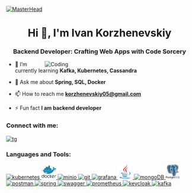 [![MasterHead](https://steamuserimages-a.akamaihd.net/ugc/1661224712069230981/BFD6A13BBBF6F1A2A7FA6A6DA961E0700E98660A/?imw=1024&imh=576&ima=fit&impolicy=Letterbox&imcolor=%23000000&letterbox=true)]()
<h1 align="center">Hi 👋, I'm Ivan Korzhenevskiy</h1>
<h3 align="center">Backend Developer: Crafting Web Apps with Code Sorcery</h3>
<img align="right" alt="Coding" width="400" src="https://laughingsquid.com/wp-content/uploads/2014/05/basicgif3.gif">

- 🌱 I’m currently learning **Kafka, Kubernetes, Cassandra**

- 💬 Ask me about **Spring, SQL, Docker**

- 📫 How to reach me **korzhenevskiy05@gmail.com**

- ⚡ Fun fact **I am backend developer**

<h3 align="left">Connect with me:</h3>
<p align="left">

<a href="https://t.me/aaiyvan" target="blank"><img align="center" src="https://upload.wikimedia.org/wikipedia/commons/thumb/8/82/Telegram_logo.svg/2048px-Telegram_logo.svg.png" alt="tg" height="28" width="28" /></a>
</p>

<h3 align="left">Languages and Tools:</h3>
<p align="left">

  <a href="https://kubernetes.io/" target="_blank" rel="noreferrer">
    <img src="https://upload.wikimedia.org/wikipedia/labs/thumb/b/ba/Kubernetes-icon-color.svg/2110px-Kubernetes-icon-color.svg.png" alt="kubernetes" width="40" height="40"/>
  </a>
  <a href="https://www.docker.com/" target="_blank" rel="noreferrer">
    <img src="https://raw.githubusercontent.com/devicons/devicon/master/icons/docker/docker-original-wordmark.svg" alt="docker" width="40" height="40"/>
  </a>
  <a href="https://min.io" target="_blank" rel="noreferrer">
    <img src="https://min.io/resources/img/logo/MINIO_Bird.png" alt="minio" width="22" height="40"/>
  </a>
  <a href="https://git-scm.com/" target="_blank" rel="noreferrer">
    <img src="https://www.vectorlogo.zone/logos/git-scm/git-scm-icon.svg" alt="git" width="40" height="40"/>
  </a>
  <a href="https://grafana.com" target="_blank" rel="noreferrer">
    <img src="https://www.vectorlogo.zone/logos/grafana/grafana-icon.svg" alt="grafana" width="40" height="40"/>
  </a>
  <a href="https://www.java.com" target="_blank" rel="noreferrer">
    <img src="https://raw.githubusercontent.com/devicons/devicon/master/icons/java/java-original.svg" alt="java" width="40" height="40"/>
  </a>
  <a href="https://www.mongodb.com" target="_blank" rel="noreferrer">
    <img src="https://www.svgrepo.com/show/331488/mongodb.svg" alt="mongoDB" width="40" height="40"/>
  </a>
  <a href="https://www.postgresql.org" target="_blank" rel="noreferrer">
    <img src="https://raw.githubusercontent.com/devicons/devicon/master/icons/postgresql/postgresql-original-wordmark.svg" alt="postgresql" width="40" height="40"/>
  </a>
  <a href="https://postman.com" target="_blank" rel="noreferrer">
    <img src="https://www.vectorlogo.zone/logos/getpostman/getpostman-icon.svg" alt="postman" width="40" height="40"/>
  </a>
  <a href="https://spring.io/" target="_blank" rel="noreferrer">
    <img src="https://www.vectorlogo.zone/logos/springio/springio-icon.svg" alt="spring" width="40" height="40"/>
  </a>
  <a href="https://swagger-io" target="_blank" rel="noreferrer">
    <img src="https://static-00.iconduck.com/assets.00/swagger-icon-512x512-halz44im.png" alt="swagger" width="40" height="40"/>
  </a>
  <a href="https://prometheus.io" target="_blank" rel="noreferrer">
    <img src="https://upload.wikimedia.org/wikipedia/commons/thumb/3/38/Prometheus_software_logo.svg/2066px-Prometheus_software_logo.svg.png" alt="prometheus" width="40" height="40"/>
  </a>
  <a href="https://www.keycloak.org" target="_blank" rel="noreferrer">
    <img src="https://upload.wikimedia.org/wikipedia/commons/2/29/Keycloak_Logo.png" alt="keycloak" width="40" height="40"/>
  </a>
  <a href="https://kafka.apache.org" target="_blank" rel="noreferrer">
    <img src="https://upload.wikimedia.org/wikipedia/commons/thumb/0/0a/Apache_kafka-icon.svg/1200px-Apache_kafka-icon.svg.png" alt="kafka" width="40" height="40"/>
  </a>
</p>

